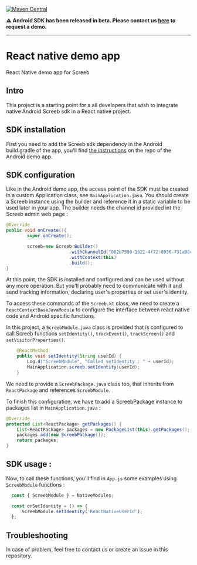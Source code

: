 [![Maven Central](https://img.shields.io/maven-central/v/app.screeb.sdk/android-sdk.svg?label=Maven%20Central)](https://search.maven.org/search?q=g:%22app.screeb.sdk%22%20AND%20a:%22android-sdk%22)

__:warning:  Android SDK has been released in beta. Please contact
us [here](https://screeb.app/get-a-demo-of-screeb/) to request a demo.__

___

# React native demo app

React Native demo app for Screeb

## Intro

This project is a starting point for a all developers that wish to integrate native Android Screeb
sdk in a React native project.

## SDK installation

First you need to add the Screeb sdk dependency in the Android build.gradle of the app, you'll find
[the instructions](https://github.com/ScreebApp/DemoAppAndroid) on the repo of the Android demo app.

## SDK configuration

Like in the Android demo app, the access point of the SDK must be created in a custom Application
class, see `MainApplication.java`. You should create a Screeb instance using the builder and
reference it in a static variable to be used later in your app.
The builder needs the channel id provided int the Screeb admin web page :

```java
@Override
public void onCreate(){
        super.onCreate();

        screeb=new Screeb.Builder()
                        .withChannelId("082b7590-1621-4f72-8030-731a98cd1448")
                        .withContext(this)
                        .build();
}
```

At this point, the SDK is installed and configured and can be used without any more operation. But
you'll probably need to communicate with it and send tracking information, declaring user's
properties or set user's identity.

To access these commands of the `Screeb.kt` class, we need to create a `ReactContextBaseJavaModule` to configure
the interface between react native code and Android specific functions.

In this project, a `ScreebModule.java` class is provided that is configured to call Screeb
functions `setIdentity()`, `trackEvent()`, `trackScreen()` and `setVisitorProperties()`.

```java
    @ReactMethod
    public void setIdentity(String userId) {
        Log.d("ScreebModule", "Called setIdentity : " + userId);
        MainApplication.screeb.setIdentity(userId);
    }
```

We need to provide a `ScreebPackage.java` class too, that inherits from `ReactPackage` and references
`ScreebModule`.

To finish this configuration, we have to add a ScreebPackage instance to packages list in `MainApplication.java` :

```java
@Override
protected List<ReactPackage> getPackages() {
    List<ReactPackage> packages = new PackageList(this).getPackages();
    packages.add(new ScreebPackage());
    return packages;
}
```

## SDK usage :

Now, to call these functions, you'll find in `App.js` some examples
using `ScreebModule` functions :

```js
  const { ScreebModule } = NativeModules;

  const onSetIdentity = () => {
      ScreebModule.setIdentity('ReactNativeUserId');
  };
```

## Troubleshooting

In case of problem, feel free to contact us or create an issue in this repository.
